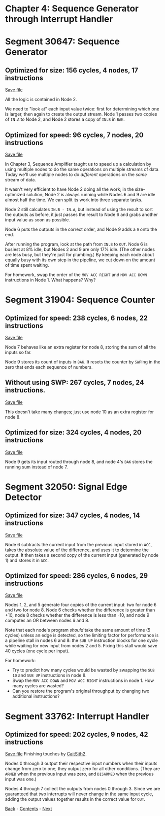 # Chapter 4: Sequence Generator through Interrupt Handler

# Segment 30647: Sequence Generator

## Optimized for size: 156 cycles, 4 nodes, 17 instructions

[Save file](save/30647.0.txt)

All the logic is contained in Node 2.

We need to "look at" each input value twice: first for determining which one is larger, then again to create the output stream. Node 1 passes two copies of `IN.A` to Node 2, and Node 2 stores a copy of `IN.B` in `BAK`.

## Optimized for speed: 96 cycles, 7 nodes, 20 instructions

[Save file](save/30647.1.txt)

In Chapter 3, Sequence Amplifier taught us to speed up a calculation by using multiple nodes to do the same operations on multiple streams of data. Today we'll use multiple nodes to do _different_ operations on the _same_ stream of data.

It wasn't very efficient to have Node 2 doing all the work; in the size-optimized solution, Node 2 is always running while Nodes 6 and 9 are idle almost half the time. We can split its work into three separate tasks.

Node 2 still calculates `IN.B - IN.A`, but instead of using the result to sort the outputs as before, it just passes the result to Node 6 and grabs another input value as soon as possible.

Node 6 puts the outputs in the correct order, and Node 9 adds a `0` onto the end.

After running the program, look at the path from `IN.B` to `OUT`. Node 6 is busiest at 8% idle, but Nodes 2 and 9 are only 17% idle. (The other nodes are less busy, but they're just for plumbing.) By keeping each node about equally busy with its own step in the pipeline, we cut down on the amount of time spent waiting.

For homework, swap the order of the `MOV ACC RIGHT` and `MOV ACC DOWN` instructions in Node 1. What happens? Why?

# Segment 31904: Sequence Counter

## Optimized for speed: 238 cycles, 6 nodes, 22 instructions

[Save file](save/31904.0.txt)

Node 7 behaves like an extra register for node 8, storing the sum of all the inputs so far.

Node 9 stores its count of inputs in `BAK`. It resets the counter by `SWP`ing in the zero that ends each sequence of numbers.

## Without using SWP: 267 cycles, 7 nodes, 24 instructions.

[Save file](save/31904.1.txt)

This doesn't take many changes; just use node 10 as an extra register for node 8.

## Optimized for size: 324 cycles, 4 nodes, 20 instructions

[Save file](save/31904.2.txt)

Node 9 gets its input routed through node 8, and node 4's `BAK` stores the running sum instead of node 7.

# Segment 32050: Signal Edge Detector

## Optimized for size: 347 cycles, 4 nodes, 14 instructions

[Save file](save/32050.0.txt)

Node 6 subtracts the current input from the previous input stored in `ACC`, takes the absolute value of the difference, and uses it to determine the output. It then takes a second copy of the current input (generated by node 1) and stores it in `ACC`.

## Optimized for speed: 286 cycles, 6 nodes, 29 instructions

[Save file](save/32050.1.txt)

Nodes 1, 2, and 5 generate four copies of the current input: two for node 6 and two for node 8. Node 6 checks whether the difference is greater than +10, node 8 checks whether the difference is less than -10, and node 9 computes an OR between nodes 6 and 8.

Note that each node's program _should_ take the same amount of time (5 cycles) unless an edge is detected, so the limiting factor for performance is a pipeline stall in nodes 6 and 8: the `SUB UP` instruction blocks for one cycle while waiting for new input from nodes 2 and 5. Fixing this stall would save 40 cycles (one cycle per input).

For homework:
 - Try to predict how many cycles would be wasted by swapping the `SUB 10` and `SUB UP` instructions in node 8.
 - Swap the `MOV ACC DOWN` and `MOV ACC RIGHT` instructions in node 1. How many cycles are wasted?
 - Can you restore the program's original throughput by changing two additional instructions?
 
# Segment 33762: Interrupt Handler
 
## Optimized for speed: 202 cycles, 9 nodes, 42 instructions
 
[Save file](save/33762.0.txt)
Finishing touches by [CaitSith2](https://github.com/CaitSith2).

Nodes 0 through 3 output their respective input numbers when their inputs change from zero to one; they output zero for all other conditions. (They are `ARMED` when the previous input was zero, and `DISARMED` when the previous input was one.)

Nodes 4 through 7 collect the outputs from nodes 0 through 3. Since we are guaranteed that two interrupts will never change in the same input cycle, adding the output values together results in the correct value for `OUT`.

[Back](chapter03.md) - [Contents](README.md) - [Next](chapter05.md)